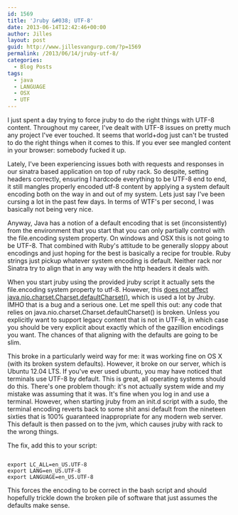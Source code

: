 ```yaml
---
id: 1569
title: 'Jruby &#038; UTF-8'
date: 2013-06-14T12:42:46+00:00
author: Jilles
layout: post
guid: http://www.jillesvangurp.com/?p=1569
permalink: /2013/06/14/jruby-utf-8/
categories:
  - Blog Posts
tags:
  - java
  - LANGUAGE
  - OSX
  - UTF
---
```

I just spent a day trying to force jruby to do the right things with UTF-8 content. Throughout my career, I've dealt with UTF-8 issues on pretty much any project I've ever touched. It seems that world+dog just can't be trusted to do the right things when it comes to this. If you ever see mangled content in your browser: somebody fucked it up.

Lately, I've been experiencing issues both with requests and responses in our sinatra based application on top of ruby rack. So despite, setting headers correctly, ensuring I hardcode everything to be UTF-8 end to end, it still mangles properly encoded utf-8 content by applying a system default encoding both on the way in and out of my system. Lets just say I've been cursing a lot in the past few days. In terms of WTF's per second, I was basically not being very nice.

Anyway, Java has a notion of a default encoding that is set (inconsistently) from the environment that you start that you can only partially control with the file.encoding system property. On windows and OSX this is not going to be UTF-8. That combined with Ruby's attitude to be generally sloppy about encodings and just hoping for the best is basically a recipe for trouble. Ruby strings just pickup whatever system encoding is default. Neither rack nor Sinatra try to align that in any way with the http headers it deals with. 

When you start jruby using the provided jruby script it actually sets the file.encoding system property to utf-8. However, this [does not affect java.nio.charset.Charset.defaultCharset()](http://blog.rayapps.com/2013/03/11/7-things-that-can-go-wrong-with-ruby-19-string-encodings/), which is used a lot by Jruby. IMHO that is a bug and a serious one. Let me spell this out: any code that relies on java.nio.charset.Charset.defaultCharset() is broken. Unless you explicitly want to support legacy content that is not in UTF-8, in which case you should be very explicit about exactly which of the gazillion encodings you want. The chances of that aligning with the defaults are going to be slim.

This broke in a particularly weird way for me: it was working fine on OS X (with its broken system defaults). However, it broke on our server, which is Ubuntu 12.04 LTS. If you've ever used ubuntu, you may have noticed that terminals use UTF-8 by default. This is great, all operating systems should do this. There's one problem though: it's not actually system wide and my mistake was assuming that it was. It's fine when you log in and use a terminal. However, when starting jruby from an init.d script with a sudo, the terminal encoding reverts back to some shit ansi default from the nineteen sixties that is 100% guaranteed inappropriate for any modern web server. This default is then passed on to the jvm, which causes jruby with rack to the wrong things. 

The fix, add this to your script:

```

export LC_ALL=en_US.UTF-8
export LANG=en_US.UTF-8
export LANGUAGE=en_US.UTF-8

```

This forces the encoding to be correct in the bash script and should hopefully trickle down the broken pile of software that just assumes the defaults make sense.

